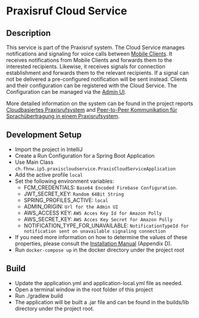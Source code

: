 # Praxisruf Cloud Service

## Description

This service is part of the Praxisruf system.
The Cloud Service manages notifications and signaling for voice calls between [Mobile Clients](https://github.com/jsvilling/praxisruf-ios-mobile-client).
It receives notifications from Mobile Clients and forwards them to the interested recipients.
Likewise, it receives signals for connection establishment and forwards them to the relevant recipients.
If a signal can not be delivered a pre-configured notification will be sent instead. 
Clients and their configuration can be registered with the Cloud Service. 
The Configuration can be managed via the [Admin UI](https://github.com/jsvilling/praxisruf-admin-ui).

More detailed information on the system can be found in the project reports [Cloudbasiertes Praxisrufsystem](https://github.com/IP5-Cloudbasiertes-Praxisrufsystem/IP5-documentation/blob/main/out/cloudbasiertes_praxisrufsystem.pdf) and [Peer-to-Peer Kommunikation für Sprachübertragung in einem Praxisrufsystem](https://github.com/jsvilling/IP6_Bachelorarbeit_Bericht_Cloudbasiertes_Praxisrufsystem/blob/master/out/p2p_sprachubertragung_in_praxisrufsystem.pdf).


## Development Setup

* Import the project in IntelliJ
* Create a Run Configuration for a Spring Boot Application
* Use Main Class `ch.fhnw.ip5.praxiscloudservice.PraxisCloudServiceApplication`
* Add the active profile `local`
* Set the following environment variables: 
  * FCM_CREDENTIALS: `Base64 Encoded Firebase Configuration`. 
  * JWT_SECRET_KEY: `Random 64Bit String`  
  * SPRING_PROFILES_ACTIVE: `local`
  * ADMIN_ORIGIN: `Url for the Admin UI`
  * AWS_ACCESS KEY: `AWS Acces Key Id for Amazon Polly`  
  * AWS_SECRET_KEY: `AWS Acces Key Secret for Amazon Polly`
  * NOTIFICATION_TYPE_FOR_UNAVAILABLE: `NotificationTypeId for notification sent on unavailable signaling connection`
* If you need more information on how to determine the values of these properties, please consult the [Installation Manual](https://github.com/jsvilling/IP6_Bachelorarbeit_Bericht_Cloudbasiertes_Praxisrufsystem/blob/master/out/p2p_sprachubertragung_in_praxisrufsystem.pdf) (Appendix D). 
* Run `docker-compose up` in the docker directory under the project root

## Build

* Update the application.yml and application-local.yml file as needed. 
* Open a terminal window in the root folder of this project
* Run ./gradlew build
* The application will be built a .jar file and can be found in the builds/lib directory under the project root.  
